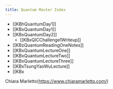 ```yaml
---
title: Quantum Master Index
---
```


- [[KBhQuantumDay1]] 
- [[KBxQuantumDay1]]
- [[KBxQuantumDay2]]
	- [[KBxQICChallenge1Writeup]]
- [[KBzQuantumReadingOneNotes]]
- [[KBxQuantumLectureOne]]
- [[KBxQuantumLectureTwo]]
- [[KBxQuantumLectureThree]]
- [[KBxTsungYaoWuLecture]]
- [[KBx

Chiara Marletto(https://www.chiaramarletto.com/)
